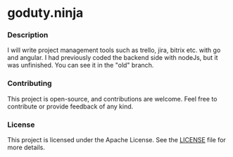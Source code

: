 # goduty.ninja


### Description
I will write project management tools such as trello, jira, bitrix etc. with go and angular. I had previously coded the backend side with nodeJs, but it was unfinished. You can see it in the "old" branch.

### Contributing
This project is open-source, and contributions are welcome. Feel free to contribute or provide feedback of any kind.

### License
This project is licensed under the Apache License. See the [LICENSE](https://github.com/mstgnz/goduty/blob/main/LICENSE) file for more details.
